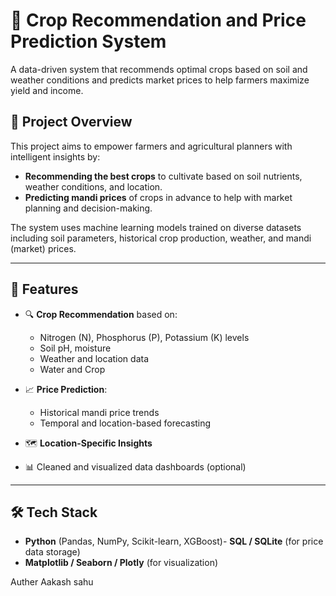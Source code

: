 # 🌾 Crop Recommendation and Price Prediction System

A data-driven system that recommends optimal crops based on soil and weather conditions and predicts market prices to help farmers maximize yield and income.

## 🚀 Project Overview

This project aims to empower farmers and agricultural planners with intelligent insights by:
- **Recommending the best crops** to cultivate based on soil nutrients, weather conditions, and location.
- **Predicting mandi prices** of crops in advance to help with market planning and decision-making.

The system uses machine learning models trained on diverse datasets including soil parameters, historical crop production, weather, and mandi (market) prices.

---

## 📌 Features

- 🔍 **Crop Recommendation** based on:
  - Nitrogen (N), Phosphorus (P), Potassium (K) levels
  - Soil pH, moisture
  - Weather and location data
  - Water and Crop

- 📈 **Price Prediction**:
  - Historical mandi price trends
  - Temporal and location-based forecasting

- 🗺️ **Location-Specific Insights**
- 📊 Cleaned and visualized data dashboards (optional)

---

## 🛠️ Tech Stack

- **Python** (Pandas, NumPy, Scikit-learn, XGBoost)- **SQL / SQLite** (for price data storage)
- **Matplotlib / Seaborn / Plotly** (for visualization)



Auther
Aakash sahu
